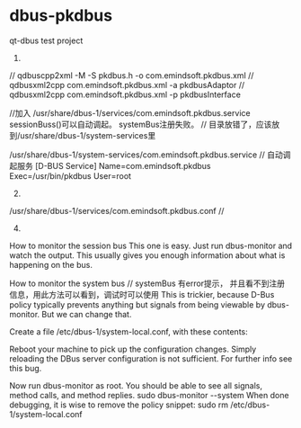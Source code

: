 # dbus-pkdbus
qt-dbus test project

1.
// qdbuscpp2xml -M -S pkdbus.h -o com.emindsoft.pkdbus.xml
// qdbusxml2cpp com.emindsoft.pkdbus.xml -a pkdbusAdaptor
// qdbusxml2cpp com.emindsoft.pkdbus.xml -p pkdbusInterface

//加入 /usr/share/dbus-1/services/com.emindsoft.pkdbus.service   sessionBuss()可以自动调起。 systemBus注册失败。
// 目录放错了，应该放到/usr/share/dbus-1/system-services里



/usr/share/dbus-1/system-services/com.emindsoft.pkdbus.service          // 自动调起服务
[D-BUS Service]
Name=com.emindsoft.pkdbus
Exec=/usr/bin/pkdbus
User=root



2.
/usr/share/dbus-1/services/com.emindsoft.pkdbus.conf          //

<?xml version="1.0" encoding="UTF-8"?> <!-- -*- XML -*- -->

<!DOCTYPE busconfig PUBLIC
 "-//freedesktop//DTD D-BUS Bus Configuration 1.0//EN"
 "http://www.freedesktop.org/standards/dbus/1.0/busconfig.dtd">
<busconfig>

  <!-- Only root can own the service -->
  <policy user="root">
    <allow own="com.emindsoft.pkdbus"/>
  </policy>


  <!-- Allow anyone to invoke methods on the interfaces -->
  <policy context="default">
      <allow send_interface="com.emindsoft.pkdbus.registry"/>
      <allow receive_sender="com.emindsoft.pkdbus.registry"/>
      <allow receive_interface="com.emindsoft.pkdbus.registry"/>
  </policy>

</busconfig>


4.
How to monitor the session bus
This one is easy. Just run dbus-monitor and watch the output. This usually gives you enough information about what is happening on the bus.


How to monitor the system bus      //   systemBus 有error提示， 并且看不到注册信息，用此方法可以看到，调试时可以使用
This is trickier, because D-Bus policy typically prevents anything but signals from being viewable by dbus-monitor. But we can change that.

Create a file /etc/dbus-1/system-local.conf, with these contents:
<!DOCTYPE busconfig PUBLIC
"-//freedesktop//DTD D-Bus Bus Configuration 1.0//EN"
"http://www.freedesktop.org/standards/dbus/1.0/busconfig.dtd">
<busconfig>
    <policy user="root">
        <allow eavesdrop="true"/>
        <allow eavesdrop="true" send_destination="*"/>
    </policy>
</busconfig>

Reboot your machine to pick up the configuration changes. Simply reloading the DBus server configuration is not sufficient. For further info see this bug.

Now run dbus-monitor as root. You should be able to see all signals, method calls, and method replies.
sudo dbus-monitor --system
When done debugging, it is wise to remove the policy snippet:
sudo rm /etc/dbus-1/system-local.conf

